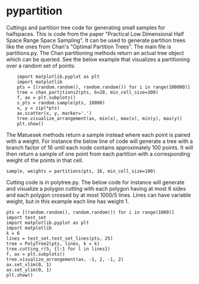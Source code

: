 # pypartition
Cuttings and partition tree code for generating small samples for halfspaces.
This is code from the paper "Practical Low Dimensional Half Space Range Space Sampling". It can be used to generate partition trees like the ones from Chan's "Optimal Partition Trees". The main file is partitions.py. The Chan partitioning methods return an actual tree object which can be queried. See the below example that visualizes a partitioning over a random set of points:
```
    import matplotlib.pyplot as plt
    import matplotlib
    pts = [(random.random(), random.random()) for i in range(100000)]
    tree = chan_partitions2(pts, b=28, min_cell_size=100)
    f, ax = plt.subplots()
    s_pts = random.sample(pts, 10000)
    x, y = zip(*pts)
    ax.scatter(x, y, marker='.')
    tree.visualize_arrangement(ax, min(x), max(x), min(y), max(y))
    plt.show()
```
The Matuesek methods return a sample instead where each point is paired with a weight. For instance the below line of code will 
generate a tree with a branch factor of 16 until each node contains approximately 100 points. It will then return a sample of one point from each partition with a corresponding weight of the points in that cell.
```
sample, weights = partitions(pts, 16, min_cell_size=100)
```
Cutting code is in polytree.py. The below code for instance will generate and visualize a polygon cutting with each polygon having at most 6 sides and each polygon crossed by at most 1000/5 lines. Lines can have variable weight, but in this example each line has weight 1.
```
pts = [(random.random(), random.random()) for i in range(1000)]
import test_set
import matplotlib.pyplot as plt
import matplotlib
k = 6
lines = test_set.test_set_lines(pts, 25)
tree = PolyTree2(pts, lines, k = k)
tree.cutting_r(5, {l:1 for l in lines})
f, ax = plt.subplots()
tree.visualize_arrangement(ax, -1, 2, -1, 2)
ax.set_xlim(0, 1)
ax.set_ylim(0, 1)
plt.show()
 ```
